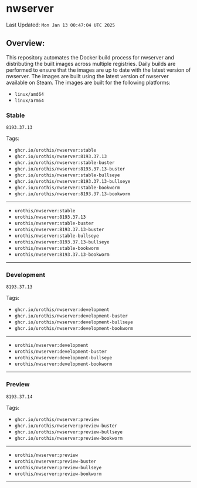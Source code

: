 # <b>nwserver</b>

Last Updated: `Mon Jan 13 00:47:04 UTC 2025`

## Overview:
This repository automates the Docker build process for nwserver and distributing the built images across multiple registries. Daily builds are performed to ensure that the images are up to date with the latest version of nwserver. The images are built using the latest version of nwserver available on Steam.
The images are built for the following platforms:

- `linux/amd64`
- `linux/arm64`

### Stable
`8193.37.13`

Tags: 

- `ghcr.io/urothis/nwserver:stable`
- `ghcr.io/urothis/nwserver:8193.37.13`
- `ghcr.io/urothis/nwserver:stable-buster`
- `ghcr.io/urothis/nwserver:8193.37.13-buster`
- `ghcr.io/urothis/nwserver:stable-bullseye`
- `ghcr.io/urothis/nwserver:8193.37.13-bullseye`
- `ghcr.io/urothis/nwserver:stable-bookworm`
- `ghcr.io/urothis/nwserver:8193.37.13-bookworm`
---
- `urothis/nwserver:stable`
- `urothis/nwserver:8193.37.13`
- `urothis/nwserver:stable-buster`
- `urothis/nwserver:8193.37.13-buster`
- `urothis/nwserver:stable-bullseye`
- `urothis/nwserver:8193.37.13-bullseye`
- `urothis/nwserver:stable-bookworm`
- `urothis/nwserver:8193.37.13-bookworm`
---

### Development
`8193.37.13`

Tags: 

- `ghcr.io/urothis/nwserver:development`
- `ghcr.io/urothis/nwserver:development-buster`
- `ghcr.io/urothis/nwserver:development-bullseye`
- `ghcr.io/urothis/nwserver:development-bookworm`
---
- `urothis/nwserver:development`
- `urothis/nwserver:development-buster`
- `urothis/nwserver:development-bullseye`
- `urothis/nwserver:development-bookworm`
---

### Preview
`8193.37.14`

Tags: 

- `ghcr.io/urothis/nwserver:preview`
- `ghcr.io/urothis/nwserver:preview-buster`
- `ghcr.io/urothis/nwserver:preview-bullseye`
- `ghcr.io/urothis/nwserver:preview-bookworm`
---
- `urothis/nwserver:preview`
- `urothis/nwserver:preview-buster`
- `urothis/nwserver:preview-bullseye`
- `urothis/nwserver:preview-bookworm`
---

